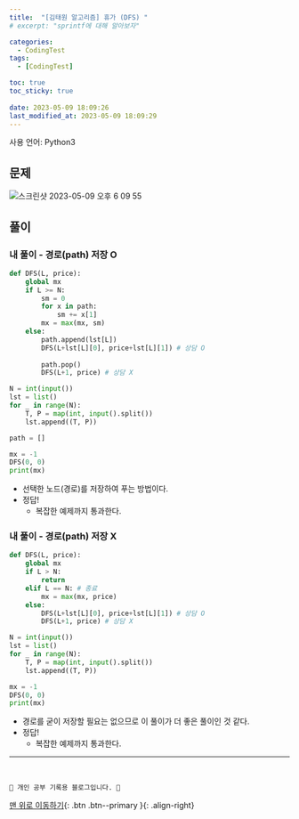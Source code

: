 ```yaml
---
title:  "[김태원 알고리즘] 휴가 (DFS) "
# excerpt: "sprintf에 대해 알아보자"

categories:
  - CodingTest
tags:
  - [CodingTest]

toc: true
toc_sticky: true
 
date: 2023-05-09 18:09:26
last_modified_at: 2023-05-09 18:09:29
---
```


사용 언어: Python3

## 문제
![스크린샷 2023-05-09 오후 6 09 55](https://user-images.githubusercontent.com/59405576/237049927-212ab72a-9a2c-44c5-a4c7-53865767e022.png)

## 풀이
### 내 풀이 - 경로(path) 저장 O
```py
def DFS(L, price):
    global mx
    if L >= N:
        sm = 0
        for x in path:
            sm += x[1]
        mx = max(mx, sm)
    else:
        path.append(lst[L])
        DFS(L+lst[L][0], price+lst[L][1]) # 상담 O
        
        path.pop()
        DFS(L+1, price) # 상담 X

N = int(input())
lst = list()
for _ in range(N):
    T, P = map(int, input().split())
    lst.append((T, P))

path = []

mx = -1
DFS(0, 0)
print(mx)
```
- 선택한 노드(경로)를 저장하여 푸는 방법이다.
- 정답!
    - 복잡한 예제까지 통과한다.


### 내 풀이 - 경로(path) 저장 X
```py
def DFS(L, price):
    global mx
    if L > N:
        return
    elif L == N: # 종료
        mx = max(mx, price)
    else:
        DFS(L+lst[L][0], price+lst[L][1]) # 상담 O
        DFS(L+1, price) # 상담 X

N = int(input())
lst = list()
for _ in range(N):
    T, P = map(int, input().split())
    lst.append((T, P))

mx = -1
DFS(0, 0)
print(mx)
```
- 경로를 굳이 저장할 필요는 없으므로 이 풀이가 더 좋은 풀이인 것 같다.
- 정답!
    - 복잡한 예제까지 통과한다.




***
<br>


    💛 개인 공부 기록용 블로그입니다. 👻

[맨 위로 이동하기](#){: .btn .btn--primary }{: .align-right}